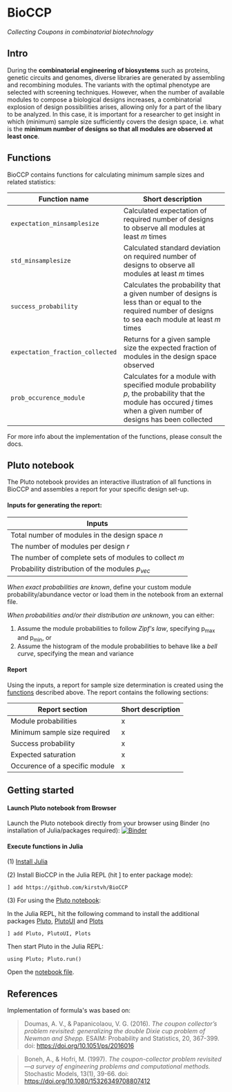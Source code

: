 # BioCCP
*Collecting Coupons in combinatorial biotechnology*

## Intro
During the **combinatorial engineering of biosystems** such as proteins, genetic circuits and genomes, diverse libraries are generated by assembling and recombining modules. The variants with the optimal phenotype are selected with screening techniques. However, when the number of available modules to compose a biological designs increases, a combinatorial explosion of design possibilities arises, allowing only for a part of the libary to be analyzed. In this case, it is important for a researcher to get insight in which (minimum) sample size sufficiently covers the design space, i.e. what is the **minimum number of designs so that all modules are observed at least once**.


## Functions
BioCCP contains functions for calculating minimum sample sizes and related statistics:

Function name    | Short description
---------------- | -----------------
`expectation_minsamplesize`        | Calculated expectation of required number of designs to observe all modules at least *m* times
`std_minsamplesize`      | Calculated standard deviation on required number of designs to observe all modules at least *m* times
`success_probability`         | Calculates the probability that a given number of designs is less than or equal to the required number of designs to sea each module at least *m* times
`expectation_fraction_collected` | Returns for a given sample size the expected fraction of modules in the design space observed
`prob_occurence_module` | Calculates for a module with specified module probability *p*, the probability that the module has occured *j* times when a given number of designs has been collected
 

For more info about the implementation of the functions, please consult the docs.

## Pluto notebook

The Pluto notebook provides an interactive illustration of all functions in BioCCP and assembles a report for your specific design set-up. 

#### Inputs for generating the report:

Inputs    | 
---------------- | 
Total number of modules in the design space *n*       |  
The number of modules per design *r*     |  
The number of complete sets of modules to collect *m*        | 
Probability distribution of the modules *p<sub>vec</sub>*|  

*When exact probabilities are known*, define your custom module probability/abundance vector or load them in the notebook from an external file.

*When probabilities and/or their distribution are unknown*, you can either:
   1) Assume the module probabilities to follow *Zipf's law*, specifying p<sub>max</sub> and p<sub>min</sub>, or
   2) Assume the histogram of the module probabilities to behave like a *bell curve*, specifying the mean and variance       

#### Report
Using the inputs, a report for sample size determination is created using the [functions](/src/BioCCP.jl) described above. The report contains the following sections:

Report section    |   Short description       
---------------- |  -----------------           
Module probabilities       |     x   
Minimum sample size required      |      x   
Success probability      |    x     
Expected saturation      |    x     
Occurence of a specific module      |      x   


## Getting started

#### Launch Pluto notebook from Browser 

Launch the Pluto notebook directly from your browser using Binder (no installation of Julia/packages required): [![Binder](https://mybinder.org/badge_logo.svg)](https://mybinder.org/v2/gh/kirstvh/PlutoNotebooks/main?urlpath=pluto/open?path=/home/jovyan/notebooks/BioCCP_Interactive_Notebook.jl)

#### Execute functions in Julia

(1) [Install Julia](https://julialang.org/downloads/) 

(2) Install BioCCP in the Julia REPL (hit ] to enter package mode):

    ] add https://github.com/kirstvh/BioCCP

(3) For using the [Pluto notebook](BioCCP/notebooks/BioCCP_Interactive_Notebook.jl):

 In the Julia REPL, hit the following command to install the additional packages [Pluto](https://github.com/fonsp/Pluto.jl), [PlutoUI](https://github.com/fonsp/PlutoUI.jl) and [Plots](https://github.com/JuliaPlots/Plots.jl) 
  
    ] add Pluto, PlutoUI, Plots

 Then start Pluto in the Julia REPL:

    using Pluto; Pluto.run()
    
Open the [notebook file](/notebooks/BioCCP_Interactive_Notebook.jl).

## References
Implementation of formula's was based on:

> Doumas, A. V., & Papanicolaou, V. G. (2016). *The coupon collector’s problem revisited: generalizing the double Dixie cup problem of Newman and Shepp.* ESAIM: Probability and Statistics, 20, 367-399. doi: 	https://doi.org/10.1051/ps/2016016

> Boneh, A., & Hofri, M. (1997). *The coupon-collector problem revisited—a survey of engineering problems and computational methods.* Stochastic Models, 13(1), 39-66. doi: https://doi.org/10.1080/15326349708807412
